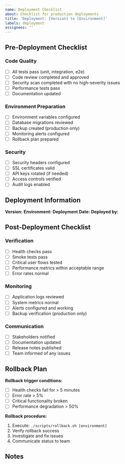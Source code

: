 ```yaml
---
name: Deployment Checklist
about: Checklist for production deployments
title: 'Deployment: [Version] to [Environment]'
labels: deployment
assignees: ''
---
```


## Pre-Deployment Checklist

### Code Quality
- [ ] All tests pass (unit, integration, e2e)
- [ ] Code review completed and approved
- [ ] Security scan completed with no high-severity issues
- [ ] Performance tests pass
- [ ] Documentation updated

### Environment Preparation
- [ ] Environment variables configured
- [ ] Database migrations reviewed
- [ ] Backup created (production only)
- [ ] Monitoring alerts configured
- [ ] Rollback plan prepared

### Security
- [ ] Security headers configured
- [ ] SSL certificates valid
- [ ] API keys rotated (if needed)
- [ ] Access controls verified
- [ ] Audit logs enabled

## Deployment Information

**Version:** 
**Environment:** 
**Deployment Date:** 
**Deployed by:** 

## Post-Deployment Checklist

### Verification
- [ ] Health checks pass
- [ ] Smoke tests pass
- [ ] Critical user flows tested
- [ ] Performance metrics within acceptable range
- [ ] Error rates normal

### Monitoring
- [ ] Application logs reviewed
- [ ] System metrics normal
- [ ] Alerts configured and working
- [ ] Backup verification (production only)

### Communication
- [ ] Stakeholders notified
- [ ] Documentation updated
- [ ] Release notes published
- [ ] Team informed of any issues

## Rollback Plan

**Rollback trigger conditions:**
- [ ] Health checks fail for > 5 minutes
- [ ] Error rate > 5%
- [ ] Critical functionality broken
- [ ] Performance degradation > 50%

**Rollback procedure:**
1. Execute: `./scripts/rollback.sh [environment]`
2. Verify rollback success
3. Investigate and fix issues
4. Communicate status to team

## Notes

<!-- Add any additional notes, concerns, or special instructions -->